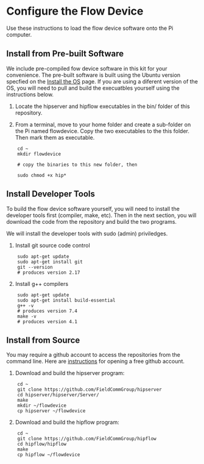 # Configure the Flow Device

Use these instructions to load the flow device software onto the Pi computer.

## Install from Pre-built Software

We include pre-compiled fow device software in this kit for your convenience.  The pre-built software is built using the Ubuntu version specfied on the [Install the OS](https://github.com/FieldCommGroup/HART-IP-Developer-Kit/blob/master/doc/Install%20OS.md) page.  If you are using a diferent version of the OS, you will need to pull and build the execuatbles yourself using the instructions below.

1. Locate the hipserver and hipflow executables in the bin/ folder of this repository.

2. From a terminal, move to your home folder and create a sub-folder on the Pi named flowdevice.  Copy the two executables to the this folder.  Then mark them as executable.
```
    cd ~
    mkdir flowdevice

    # copy the binaries to this new folder, then

    sudo chmod +x hip*
```

## Install Developer Tools

To build the flow device software yourself, you will need to install the developer tools first (compiler, make, etc). Then in the next section, you will download the code from the repository and build the two programs.

We will install the developer tools with sudo (admin) priviledges.

1. Install git source code control
```
    sudo apt-get update
    sudo apt-get install git
    git --version
    # produces version 2.17
```

2. Install g++ compilers
```
    sudo apt-get update
    sudo apt-get install build-essential
    g++ -v
    # produces version 7.4
    make -v
    # produces version 4.1
```

## Install from Source

You may require a github account to access the repositories from the command line.  Here are [instructions](https://help.github.com/en/articles/signing-up-for-a-new-github-account) for opening a free github account.

1. Download and build the hipserver program:
```
    cd ~
    git clone https://github.com/FieldCommGroup/hipserver
    cd hipserver/hipserver/Server/
    make
    mkdir ~/flowdevice
    cp hipserver ~/flowdevice
```

2. Download and build the hipflow program:
```
    cd ~
    git clone https://github.com/FieldCommGroup/hipflow
    cd hipflow/hipflow
    make
    cp hipflow ~/flowdevice
```
